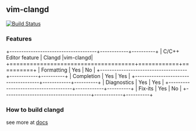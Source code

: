 ## vim-clangd
[![Build Status](https://travis-ci.org/Chilledheart/vim-clangd.svg?branch=master)](http://travis-ci.org/Chilledheart/vim-clangd)

### Features

+-------------------------------------+------------+----------+
| C/C++ Editor feature                |  Clangd    |vim-clangd|
+=====================================+============+==========+
| Formatting                          | Yes        |    No    |
+-------------------------------------+------------+----------+
| Completion                          | Yes        |   Yes    |
+-------------------------------------+------------+----------+
| Diagnostics                         | Yes        |   Yes    |
+-------------------------------------+------------+----------+
| Fix-its                             | Yes        |    No    |
+-------------------------------------+------------+----------+

### How to build clangd

see more at [docs](https://github.com/llvm-mirror/clang-tools-extra/blob/master/docs/clangd.rst)
